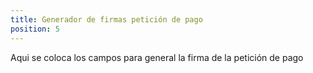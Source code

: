 ```yaml
---
title: Generador de firmas petición de pago
position: 5
---
```


Aqui se coloca los campos para general la firma de la petición de pago

